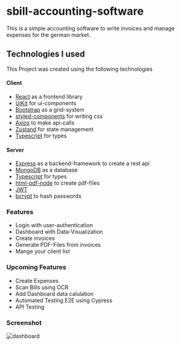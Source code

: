# sbill-accounting-software
 This is a simple accounting software to write invoices and manage expenses for the german market. 
 
 ## Technologies I used
 This Project was created using the following technologies
 
 #### Client
- [React](https://reactjs.org/) as a frontend library
- [UiKit](https://getuikit.com/) for ui-components
- [Bootstrap](https://getbootstrap.com/) as a grid-system
- [styled-components](https://styled-components.com/) for writing css
- [Axios](https://axios-http.com/docs/intro) to make api-calls
- [Zustand](https://github.com/pmndrs/zustand) for state management
- [Typescript](https://www.typescriptlang.org/) for types

#### Server
- [Express](https://expressjs.com/) as a backend-framework to create a rest api
- [MongoDB](https://www.mongodb.com/) as a database
- [Typescript](https://www.typescriptlang.org/) for types
- [html-pdf-node](https://www.npmjs.com/package/html-pdf-node) to create pdf-files
- [JWT](https://jwt.io/)
- [bcrypt](https://www.npmjs.com/package/bcrypt) to hash passwords
 
 ### Features
- Login with user-authentication
- Dashboard with Data-Visualization
- Create invoices
- Generate PDF-Files from invoices
- Mange your client list

### Upcoming Features
- Create Expenses
- Scan Bills using OCR
- Add Dashboard data calulation
- Automated Testing E2E using Cypress 
- API Testing

### Screenshot
![dashboard](https://i.imgur.com/13yXEnF.png)






 

